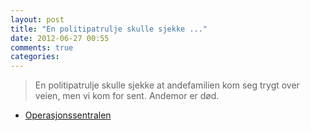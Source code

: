 ```yaml
---
layout: post
title: "En politipatrulje skulle sjekke ..."
date: 2012-06-27 00:55
comments: true
categories: 
---
```

> En politipatrulje skulle sjekke at andefamilien kom seg trygt over veien, men vi kom for sent. Andemor er død. 
- [Operasjonssentralen](http://twitter.com/oslopolitiops/status/217888972498669568)
